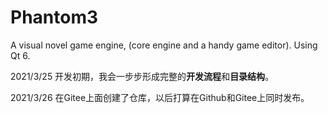 # Phantom3
A visual novel game engine, (core engine and a handy game editor).
Using Qt 6.

2021/3/25
开发初期，我会一步步形成完整的**开发流程**和**目录结构**。

2021/3/26
在Gitee上面创建了仓库，以后打算在Github和Gitee上同时发布。